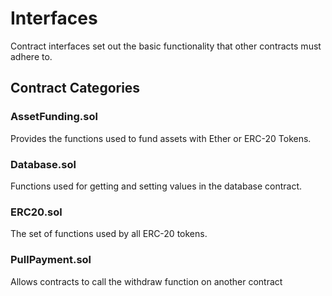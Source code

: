 
# Interfaces
Contract interfaces set out the basic functionality that other contracts must adhere to.

## Contract Categories

### AssetFunding.sol
Provides the functions used to fund assets with Ether or ERC-20 Tokens.

### Database.sol
Functions used for getting and setting values in the database contract.

### ERC20.sol
The set of functions used by all ERC-20 tokens.

### PullPayment.sol
Allows contracts to call the withdraw function on another contract
